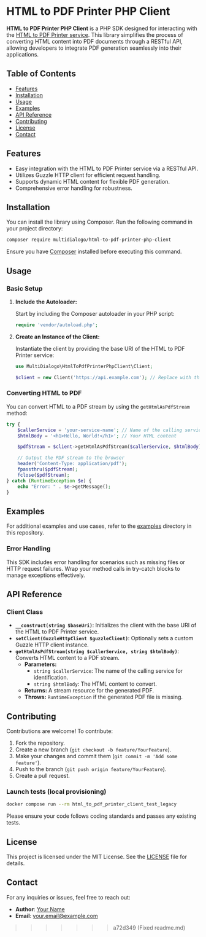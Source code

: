 
# HTML to PDF Printer PHP Client

**HTML to PDF Printer PHP Client** is a PHP SDK designed for interacting with the [HTML to PDF Printer service](https://github.com/Multidialogo/html-to-pdf-printer). This library simplifies the process of converting HTML content into PDF documents through a RESTful API, allowing developers to integrate PDF generation seamlessly into their applications.

## Table of Contents

- [Features](#features)
- [Installation](#installation)
- [Usage](#usage)
- [Examples](#examples)
- [API Reference](#api-reference)
- [Contributing](#contributing)
- [License](#license)
- [Contact](#contact)

## Features

- Easy integration with the HTML to PDF Printer service via a RESTful API.
- Utilizes Guzzle HTTP client for efficient request handling.
- Supports dynamic HTML content for flexible PDF generation.
- Comprehensive error handling for robustness.

## Installation

You can install the library using Composer. Run the following command in your project directory:

```bash
composer require multidialogo/html-to-pdf-printer-php-client
```

Ensure you have [Composer](https://getcomposer.org/) installed before executing this command.

## Usage

### Basic Setup

1. **Include the Autoloader:**

   Start by including the Composer autoloader in your PHP script:

   ```php
   require 'vendor/autoload.php';
   ```

2. **Create an Instance of the Client:**

   Instantiate the client by providing the base URI of the HTML to PDF Printer service:

   ```php
   use MultiDialogo\HtmlToPdfPrinterPhpClient\Client;

   $client = new Client('https://api.example.com'); // Replace with the actual API base URI
   ```

### Converting HTML to PDF

You can convert HTML to a PDF stream by using the `getHtmlAsPdfStream` method:

```php
try {
    $callerService = 'your-service-name'; // Name of the calling service
    $htmlBody = '<h1>Hello, World!</h1>'; // Your HTML content

    $pdfStream = $client->getHtmlAsPdfStream($callerService, $htmlBody);

    // Output the PDF stream to the browser
    header('Content-Type: application/pdf');
    fpassthru($pdfStream);
    fclose($pdfStream);
} catch (RuntimeException $e) {
    echo "Error: " . $e->getMessage();
}
```

## Examples

For additional examples and use cases, refer to the [examples](examples/) directory in this repository.

### Error Handling

This SDK includes error handling for scenarios such as missing files or HTTP request failures. Wrap your method calls in try-catch blocks to manage exceptions effectively.

## API Reference

### Client Class

- **`__construct(string $baseUri)`**: Initializes the client with the base URI of the HTML to PDF Printer service.
- **`setClient(GuzzleHttpClient $guzzleClient)`**: Optionally sets a custom Guzzle HTTP client instance.
- **`getHtmlAsPdfStream(string $callerService, string $htmlBody)`**: Converts HTML content to a PDF stream.
    - **Parameters:**
        - `string $callerService`: The name of the calling service for identification.
        - `string $htmlBody`: The HTML content to convert.
    - **Returns:** A stream resource for the generated PDF.
    - **Throws:** `RuntimeException` if the generated PDF file is missing.

## Contributing

Contributions are welcome! To contribute:

1. Fork the repository.
2. Create a new branch (`git checkout -b feature/YourFeature`).
3. Make your changes and commit them (`git commit -m 'Add some feature'`).
4. Push to the branch (`git push origin feature/YourFeature`).
5. Create a pull request.

### Launch tests (local provisioning)

```bash
docker compose run --rm html_to_pdf_printer_client_test_legacy
```

Please ensure your code follows coding standards and passes any existing tests.

## License

This project is licensed under the MIT License. See the [LICENSE](LICENSE) file for details.

## Contact

For any inquiries or issues, feel free to reach out:

- **Author**: [Your Name](https://github.com/YourProfile)
- **Email**: [your.email@example.com](mailto:your.email@example.com)
>>>>>>> a72d349 (Fixed readme.md)
